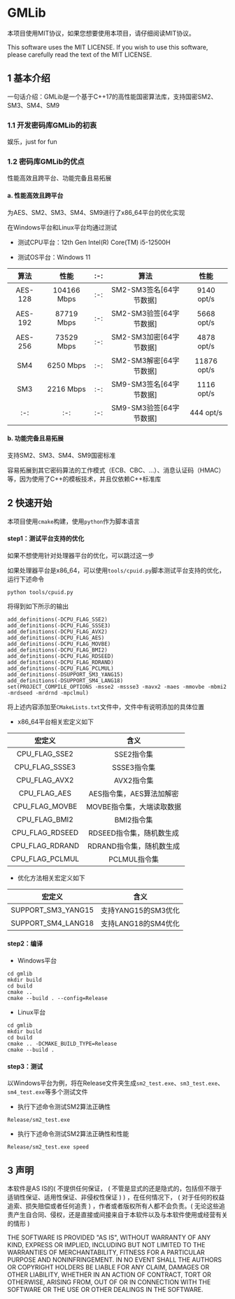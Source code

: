 # GMLib

本项目使用MIT协议，如果您想要使用本项目，请仔细阅读MIT协议。

This software uses the MIT LICENSE. If you wish to use this software, please carefully read the text of the MIT LICENSE.

## 1 基本介绍

一句话介绍：GMLib是一个基于C++17的高性能国密算法库，支持国密SM2、SM3、SM4、SM9

### 1.1 开发密码库GMLib的初衷

娱乐，just for fun

### 1.2 密码库GMLib的优点

性能高效且跨平台、功能完备且易拓展

#### a. 性能高效且跨平台

为AES、SM2、SM3、SM4、SM9进行了x86_64平台的优化实现

在Windows平台和Linux平台均通过测试

* 测试CPU平台：12th Gen Intel(R) Core(TM) i5-12500H

* 测试OS平台：Windows 11

|算法|性能|:-:|算法|性能|
|:-:|:-:|:-:|:-:|:-:|
|AES-128|104166 Mbps|:-:|SM2-SM3签名[64字节数据]|9140  opt/s|
|AES-192|87719  Mbps|:-:|SM2-SM3验签[64字节数据]|5668  opt/s|
|AES-256|73529  Mbps|:-:|SM2-SM3加密[64字节数据]|4878  opt/s|
|SM4    |6250   Mbps|:-:|SM2-SM3解密[64字节数据]|11876 opt/s|
|SM3    |2216   Mbps|:-:|SM9-SM3签名[64字节数据]|1116  opt/s|
|:-:|:-:|:-:|SM9-SM3验签[64字节数据]|444   opt/s|

#### b. 功能完备且易拓展

支持SM2、SM3、SM4、SM9国密标准

容易拓展到其它密码算法的工作模式（ECB、CBC、...）、消息认证码（HMAC）等，因为使用了C++的模板技术，并且仅依赖C++标准库

## 2 快速开始

本项目使用`cmake`构建，使用`python`作为脚本语言

#### step1：测试平台支持的优化

如果不想使用针对处理器平台的优化，可以跳过这一步

如果处理器平台是x86_64，可以使用`tools/cpuid.py`脚本测试平台支持的优化，运行下述命令

```
python tools/cpuid.py
```

将得到如下所示的输出

```
add_definitions(-DCPU_FLAG_SSE2)
add_definitions(-DCPU_FLAG_SSSE3)
add_definitions(-DCPU_FLAG_AVX2)
add_definitions(-DCPU_FLAG_AES)
add_definitions(-DCPU_FLAG_MOVBE)
add_definitions(-DCPU_FLAG_BMI2)
add_definitions(-DCPU_FLAG_RDSEED)
add_definitions(-DCPU_FLAG_RDRAND)
add_definitions(-DCPU_FLAG_PCLMUL)
add_definitions(-DSUPPORT_SM3_YANG15)
add_definitions(-DSUPPORT_SM4_LANG18)
set(PROJECT_COMPILE_OPTIONS -msse2 -mssse3 -mavx2 -maes -mmovbe -mbmi2 -mrdseed -mrdrnd -mpclmul)
```

将上述内容添加至`CMakeLists.txt`文件中，文件中有说明添加的具体位置

* x86_64平台相关宏定义如下

|宏定义|含义|
|:-:|:-:|
|CPU_FLAG_SSE2|SSE2指令集|
|CPU_FLAG_SSSE3|SSSE3指令集|
|CPU_FLAG_AVX2|AVX2指令集|
|CPU_FLAG_AES|AES指令集，AES算法加解密|
|CPU_FLAG_MOVBE|MOVBE指令集，大端读取数据|
|CPU_FLAG_BMI2|BMI2指令集|
|CPU_FLAG_RDSEED|RDSEED指令集，随机数生成|
|CPU_FLAG_RDRAND|RDRAND指令集，随机数生成|
|CPU_FLAG_PCLMUL|PCLMUL指令集|

* 优化方法相关宏定义如下

|宏定义|含义|
|:-:|:-:|
|SUPPORT_SM3_YANG15|支持YANG15的SM3优化|
|SUPPORT_SM4_LANG18|支持LANG18的SM4优化|

#### step2：编译

* Windows平台

```
cd gmlib
mkdir build
cd build
cmake ..
cmake --build . --config=Release
```

* Linux平台 

```
cd gmlib
mkdir build
cd build
cmake .. -DCMAKE_BUILD_TYPE=Release
cmake --build .
```

#### step3：测试

以Windows平台为例，将在Release文件夹生成`sm2_test.exe`、`sm3_test.exe`、`sm4_test.exe`等多个测试文件

* 执行下述命令测试SM2算法正确性

```
Release/sm2_test.exe
```

* 执行下述命令测试SM2算法正确性和性能

```
Release/sm2_test.exe speed
```

## 3 声明

本软件是AS IS的( 不提供任何保证， ( 不管是显式的还是隐式的，包括但不限于适销性保证、适用性保证、非侵权性保证 ) ) ，在任何情况下， ( 对于任何的权益追索、损失赔偿或者任何追责 ) ，作者或者版权所有人都不会负责。( 无论这些追责产生自合同、侵权，还是直接或间接来自于本软件以及与本软件使用或经营有关的情形 )

THE SOFTWARE IS PROVIDED "AS IS", WITHOUT WARRANTY OF ANY KIND, EXPRESS OR IMPLIED, INCLUDING BUT NOT LIMITED TO THE WARRANTIES OF MERCHANTABILITY, FITNESS FOR A PARTICULAR PURPOSE AND NONINFRINGEMENT. IN NO EVENT SHALL THE AUTHORS OR COPYRIGHT HOLDERS BE LIABLE FOR ANY CLAIM, DAMAGES OR OTHER LIABILITY, WHETHER IN AN ACTION OF CONTRACT, TORT OR OTHERWISE, ARISING FROM, OUT OF OR IN CONNECTION WITH THE SOFTWARE OR THE USE OR OTHER DEALINGS IN THE SOFTWARE.